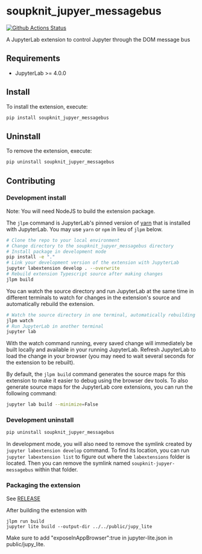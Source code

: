 # soupknit_jupyer_messagebus

[![Github Actions Status](https://github.com/SoupKnit/Jupyter-Lab-Ext/workflows/Build/badge.svg)](https://github.com/SoupKnit/Jupyter-Lab-Ext/actions/workflows/build.yml)

A JupyterLab extension to control Jupyter through the DOM message bus

## Requirements

- JupyterLab >= 4.0.0

## Install

To install the extension, execute:

```bash
pip install soupknit_jupyer_messagebus
```

## Uninstall

To remove the extension, execute:

```bash
pip uninstall soupknit_jupyer_messagebus
```

## Contributing

### Development install

Note: You will need NodeJS to build the extension package.

The `jlpm` command is JupyterLab's pinned version of
[yarn](https://yarnpkg.com/) that is installed with JupyterLab. You may use
`yarn` or `npm` in lieu of `jlpm` below.

```bash
# Clone the repo to your local environment
# Change directory to the soupknit_jupyer_messagebus directory
# Install package in development mode
pip install -e "."
# Link your development version of the extension with JupyterLab
jupyter labextension develop . --overwrite
# Rebuild extension Typescript source after making changes
jlpm build
```

You can watch the source directory and run JupyterLab at the same time in different terminals to watch for changes in the extension's source and automatically rebuild the extension.

```bash
# Watch the source directory in one terminal, automatically rebuilding when needed
jlpm watch
# Run JupyterLab in another terminal
jupyter lab
```

With the watch command running, every saved change will immediately be built locally and available in your running JupyterLab. Refresh JupyterLab to load the change in your browser (you may need to wait several seconds for the extension to be rebuilt).

By default, the `jlpm build` command generates the source maps for this extension to make it easier to debug using the browser dev tools. To also generate source maps for the JupyterLab core extensions, you can run the following command:

```bash
jupyter lab build --minimize=False
```

### Development uninstall

```bash
pip uninstall soupknit_jupyer_messagebus
```

In development mode, you will also need to remove the symlink created by `jupyter labextension develop`
command. To find its location, you can run `jupyter labextension list` to figure out where the `labextensions`
folder is located. Then you can remove the symlink named `soupknit-jupyer-messagebus` within that folder.

### Packaging the extension

See [RELEASE](RELEASE.md)

After building the extension with 
```
jlpm run build 
jupyter lite build --output-dir ../../public/jupy_lite
```
Make sure to add "exposeInAppBrowser":true in jupyter-lite.json in public/jupy_lite.